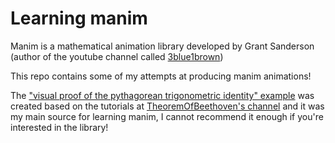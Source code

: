 # Learning manim

Manim is a mathematical animation library developed by Grant Sanderson (author of the youtube channel called [3blue1brown](https://www.youtube.com/channel/UCYO_jab_esuFRV4b17AJtAw))

This repo contains some of my attempts at producing manim animations!

The ["visual proof of the pythagorean trigonometric identity" example](https://www.youtube.com/watch?v=WGs9ZBdUOf8) was created based on the tutorials at [TheoremOfBeethoven's channel](https://www.youtube.com/channel/UCxiWCEdx7aY88bSEUgLOC6A) and it was my main source for learning manim, I cannot recommend it enough if you're interested in the library!

